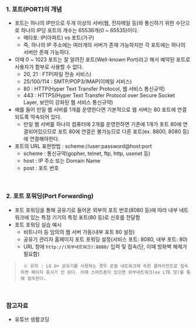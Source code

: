 ### 1. 포트(PORT)의 개념
- 포트는 하나의 IP만으로 두개 이상의 서버(웹, 전자메일 등)와 통신하기 위한 수단으로 하나의 IP당 포트의 개수는 65536개(0 ~ 65535)이다.
  - 메타포: IP(아파트) vs 포트(가구)
  - 즉, 하나의 IP 주소에는 여러개의 서버가 존재 가능하지만 각 포트에는 하나의 서버만 존재 가능하다.
- 이때 0 ~ 1023 포트는 잘 알려진 포트(Well-known Port)라고 해서 예약된 포트로 사용자가 함부로 사용할 수 없다.
  - 20, 21 : FTP(파일 전송 서비스)
  - 25/100/114 : SMTP/POP3/IMAP(이메일 서비스)
  - 80 : HTTP(Hyper Text Transfer Protocol, 웹 서비스 통신규약)
  - 443 : HTTPS(Hyper Text Transfer Protocol over Secure Socket Layer, 보안이 강화된 웹 서비스 통신규약)
- 예를 들어 만일 웹 서버를 1개를 운영한다면 기본적으로 웹 서버는 80 포트에 연결되도록 약속되어 있다.
  - 만일 웹 서버를 하나의 컴퓨터에 2개를 운영한하면 기존에 1개가 포트 80에 연결되어있으므로 포트 80에 연결은 불가능므로 다른 포트(ex. 8800, 8080 등)에 연결해야한다.
- 포트의 URL 표현방법 : scheme://user:password@host:port
  - scheme : 통신규약(gopher, telnet, ftp, http, usenet 등)
  - host : IP 주소 또는 Domain Name
  - post : 포트 번호

 <br/> 
  
### 2. 포트 포워딩(Port Forwarding)
- 포트 포워딩을 통해 공유기로 들어온 외부의 포트 번호(8080 등)에 따라 내부 네트워크에 있는 특정 기기의 특정 포트(80 등)로 신호를 전달함
- 포트 포워딩 실습 예시
  - 비트나미 등 임의의 웹 서버 가동(내부 포트 80 설정)
  - 공유기 관리자 홈페이지 포트 포워딩 설정(서비스 포트: 8080, 내부 포트: 80)
  - URL 창에 `http://(외부네트워크):8080/`  입력 및 접속(단, 이때 방화벽 해제가 필요함)
> ` ※ 유의 : LG U+ 공유기를 사용하는 경우 로컬 네트워크에 속한 클라이언트로 접속하면 페이지 표시가 안 된다. 이때 스마트폰이 있으면 외부네트워크(ex LTE 망)를 통해 접속한다.` 

<br/>

### 참고자료
+ 유튜브 생활코딩
